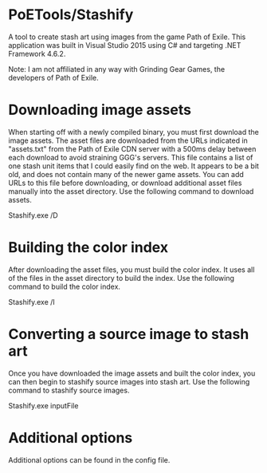 # PoETools/Stashify
 A tool to create stash art using images from the game Path of Exile. This application was built in Visual Studio 2015 using C# and targeting .NET Framework 4.6.2.
 
 Note: I am not affiliated in any way with Grinding Gear Games, the developers of Path of Exile.
 
# Downloading image assets
When starting off with a newly compiled binary, you must first download the image assets. The asset files are downloaded from the URLs indicated in "assets.txt" from the Path of Exile CDN server with a 500ms delay between each download to avoid straining GGG's servers. This file contains a list of one stash unit items that I could easily find on the web. It appears to be a bit old, and does not contain many of the newer game assets. You can add URLs to this file before downloading, or download additional asset files manually into the asset directory. Use the following command to download assets.

  Stashify.exe /D
  
# Building the color index
After downloading the asset files, you must build the color index. It uses all of the files in the asset directory to build the index. Use the following command to build the color index.

  Stashify.exe /I

# Converting a source image to stash art
Once you have downloaded the image assets and built the color index, you can then begin to stashify source images into stash art. Use the following command to stashify source images.

  Stashify.exe inputFile

# Additional options
Additional options can be found in the config file.

